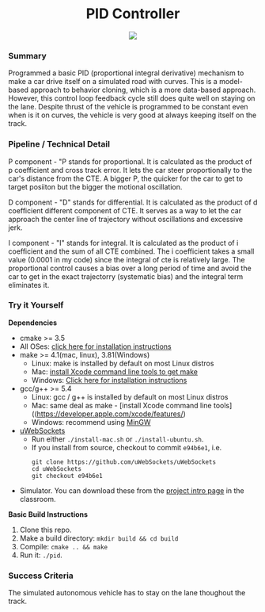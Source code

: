 <h1 align="center">PID Controller</h1>

<p align="center">
 <a><img src="result.gif"></a>
</p>

### Summary

Programmed a basic PID (proportional integral derivative) mechanism to make a car drive itself on a simulated road with curves. This is a model-based approach to behavior cloning, which is a more data-based approach. However, this control loop feedback cycle still does quite well on staying on the lane. Despite thrust of the vehicle is programmed to be constant even when is it on curves, the vehicle is very good at always keeping itself on the track.

### Pipeline / Technical Detail

P component - "P stands for proportional. It is calculated as the product of p coefficient and cross track error. It lets the car steer proportionally to the car's distance from the CTE. A bigger P, the quicker for the car to get to target posiiton but the bigger the motional oscillation. 

D component - "D" stands for differential. It is calculated as the product of d coefficient different component of CTE. It serves as a way to let the car approach the center line of trajectory without oscillations and excessive jerk. 

I component - "I" stands for integral. It is calculated as the product of i coefficient and the sum of all CTE combined. The i coefficient takes a small value (0.0001 in my code) since the integral of cte is relatively large. The proportional control causes a bias over a long period of time and avoid the car to get in the exact trajectorry (systematic bias) and the integral term eliminates it. 

### Try it Yourself


**Dependencies**

* cmake >= 3.5
 * All OSes: [click here for installation instructions](https://cmake.org/install/)
* make >= 4.1(mac, linux), 3.81(Windows)
  * Linux: make is installed by default on most Linux distros
  * Mac: [install Xcode command line tools to get make](https://developer.apple.com/xcode/features/)
  * Windows: [Click here for installation instructions](http://gnuwin32.sourceforge.net/packages/make.htm)
* gcc/g++ >= 5.4
  * Linux: gcc / g++ is installed by default on most Linux distros
  * Mac: same deal as make - [install Xcode command line tools]((https://developer.apple.com/xcode/features/)
  * Windows: recommend using [MinGW](http://www.mingw.org/)
* [uWebSockets](https://github.com/uWebSockets/uWebSockets)
  * Run either `./install-mac.sh` or `./install-ubuntu.sh`.
  * If you install from source, checkout to commit `e94b6e1`, i.e.
    ```
    git clone https://github.com/uWebSockets/uWebSockets 
    cd uWebSockets
    git checkout e94b6e1
    ```
* Simulator. You can download these from the [project intro page](https://github.com/udacity/self-driving-car-sim/releases) in the classroom.

**Basic Build Instructions**

1. Clone this repo.
2. Make a build directory: `mkdir build && cd build`
3. Compile: `cmake .. && make`
4. Run it: `./pid`. 

### Success Criteria

The simulated autonomous vehicle has to stay on the lane thoughout the track. 
